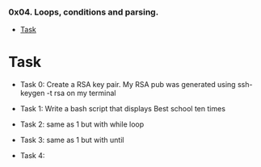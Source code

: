 ### 0x04. Loops, conditions and parsing.

* [Task](#Task)

# Task

* Task 0: Create a RSA key pair. My RSA pub was generated using  ssh-keygen -t rsa on my terminal

* Task 1: Write a bash script that displays Best school ten times

* Task 2: same as 1 but with while loop

* Task 3: same as 1 but with until

* Task 4: 	
